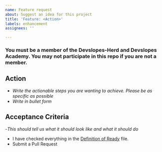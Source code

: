 ```yaml
---
name: Feature request
about: Suggest an idea for this project
title: 'Feature: <Action>'
labels: enhancement
assignees: ''

---
```


### You must be a member of the Devslopes-Herd and Devslopes Academy. You may not participate in this repo if you are not a member.

## Action
- _Write the actionable steps you are wanting to achieve. Please be as specific as possible_
- _Write in bullet form_

## Acceptance Criteria
-_This should tell us what it should look like and what it should do_
- I have checked everything in the [Definition of Ready](https://github.com/Devslopes-Herd/TeamStandardsAndRules/blob/main/DefinitionOfReady.md) file.
- Submit a Pull Request
